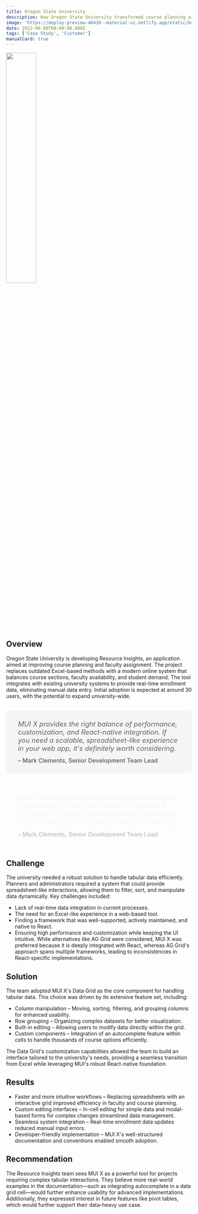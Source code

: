 ```yaml
---
title: Oregon State University
description: How Oregon State University transformed course planning with the MUI X Data Grid.
image: 'https://deploy-preview-46416--material-ui.netlify.app/static/branding/companies/oregon.svg'
date: 2022-06-08T00:00:00.000Z
tags: ['Case Study', 'Customer']
manualCard: true
---
```


<style>
  #blog-responsive-image {
    height: 230px;
    @media (max-width: 600px) {
      height: 167px;
    }
  }
</style>

<img
    id="blog-responsive-image"
    src="/static/branding/companies/oregon.svg"
    alt=""
    style="width: 40%; height: auto; object-fit: cover; object-position: top left; border: 0px; margin-left: 0; margin-bottom: 20px; display: block; text-align: left;"
  />

## Overview

Oregon State University is developing Resource Insights, an application aimed at improving course planning and faculty assignment.
The project replaces outdated Excel-based methods with a modern online system that balances course sections, faculty availability, and student demand.
The tool integrates with existing university systems to provide real-time enrollment data, eliminating manual data entry.
Initial adoption is expected at around 30 users, with the potential to expand university-wide.

<span class="only-light-mode">
<blockquote style="margin: 32px 0; padding: 24px 32px; background: #f5f5f7; border-left: 6px solid var(--muidocs-palette-primary-main); border-radius: 8px; font-size: 1.15rem; font-style: italic;">
  MUI X provides the right balance of performance, customization, and React-native integration. If you need a scalable, spreadsheet-like experience in your web app, it's definitely worth considering.
  <br>
  <span style="display: block; margin-top: 12px; font-size: 1rem; font-style: normal; color: #555; font-weight: 500;">
    – Mark Clements, Senior Development Team Lead
  </span>
</blockquote>
</span>
<span class="only-dark-mode">
<blockquote style="margin: 32px 0; padding: 24px 32px; background: var(--muidocs-palette-background-default); border-left: 6px solid var(--muidocs-palette-primary-main); color: #f5f5f7; border-radius: 8px; font-size: 1.15rem; font-style: italic;">
  MUI X provides the right balance of performance, customization, and React-native integration. If you need a scalable, spreadsheet-like experience in your web app, it's definitely worth considering.
  <br>
  <span style="display: block; margin-top: 12px; font-size: 1rem; font-style: normal; color: #bbb; font-weight: 500;">
    – Mark Clements, Senior Development Team Lead
  </span>
</blockquote>
</span>

## Challenge

The university needed a robust solution to handle tabular data efficiently.
Planners and administrators required a system that could provide spreadsheet-like interactions, allowing them to filter, sort, and manipulate data dynamically.
Key challenges included:

- Lack of real-time data integration in current processes.
- The need for an Excel-like experience in a web-based tool.
- Finding a framework that was well-supported, actively maintained, and native to React.
- Ensuring high performance and customization while keeping the UI intuitive.
  While alternatives like AG Grid were considered, MUI X was preferred because it is deeply integrated with React, whereas AG Grid's approach spans multiple frameworks, leading to inconsistencies in React-specific implementations.

## Solution

The team adopted MUI X's Data Grid as the core component for handling tabular data.
This choice was driven by its extensive feature set, including:

- Column manipulation – Moving, sorting, filtering, and grouping columns for enhanced usability.
- Row grouping – Organizing complex datasets for better visualization.
- Built-in editing – Allowing users to modify data directly within the grid.
- Custom components – Integration of an autocomplete feature within cells to handle thousands of course options efficiently.

The Data Grid's customization capabilities allowed the team to build an interface tailored to the university's needs, providing a seamless transition from Excel while leveraging MUI's robust React-native foundation.

## Results

- Faster and more intuitive workflows – Replacing spreadsheets with an interactive grid improved efficiency in faculty and course planning.
- Custom editing interfaces – In-cell editing for simple data and modal-based forms for complex changes streamlined data management.
- Seamless system integration – Real-time enrollment data updates reduced manual input errors.
- Developer-friendly implementation – MUI X's well-structured documentation and conventions enabled smooth adoption.

## Recommendation

The Resource Insights team sees MUI X as a powerful tool for projects requiring complex tabular interactions.
They believe more real-world examples in the documentation—such as integrating autocomplete in a data grid cell—would further enhance usability for advanced implementations.
Additionally, they expressed interest in future features like pivot tables, which would further support their data-heavy use case.

